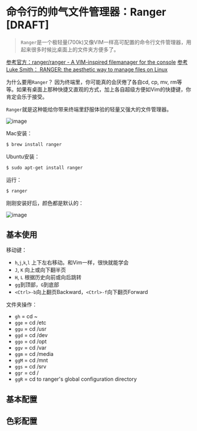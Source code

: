# 命令行的帅气文件管理器：Ranger [DRAFT]

> `Ranger`是一个极轻量(700k)又像VIM一样高可配置的命令行文件管理器，用起来很多时候比桌面上的文件夹方便多了。

[参考官方：ranger/ranger - A VIM-inspired filemanager for the console](https://github.com/ranger/ranger)
[参考Luke Smith： RANGER: the aesthetic way to manage files on Linux ](https://www.youtube.com/watch?v=L6Vu7WPkoJo)

为什么要用`Ranger`？
因为终端里，你可能真的会厌倦了各自cd, cp, mv, rm等等。如果有桌面上那种快捷又直观的方式，加上各自超级方便如Vim的快捷键，你肯定会乐于接受。

`Ranger`就是这种能给你带来终端里舒服体验的轻量又强大的文件管理器。


![image](https://user-images.githubusercontent.com/14041622/52039492-a157e380-256f-11e9-94df-7902ed51d9e1.png)

Mac安装：
```sh
$ brew install ranger
```

Ubuntu安装：
```sh
$ sudo apt-get install ranger
```

运行：
```sh
$ ranger
```

刚刚安装好后，颜色都是默认的：


![image](https://user-images.githubusercontent.com/14041622/52039837-8e91de80-2570-11e9-9752-c0b890ab3917.png)



## 基本使用

移动键：
- `h`,`j`,`k`,`l` 上下左右移动。和Vim一样，很快就能学会
- `J`, `K` 向上或向下翻半页
- `H`, `L` 根据历史向前或向后跳转
- `gg`到顶部，`G`到底部
- `<Ctrl>-b`向上翻页Backward，`<Ctrl>-f`向下翻页Forward

文件夹操作：
- `gh`  = cd ~
- `gge` = cd /etc
- `ggu` = cd /usr
- `ggd` = cd /dev
- `ggo` = cd /opt
- `ggv` = cd /var
- `ggm` = cd /media
- `ggM` = cd /mnt
- `ggs` = cd /srv
- `ggr` = cd /
- `ggR` = cd to ranger's global configuration directory


## 基本配置



## 色彩配置
